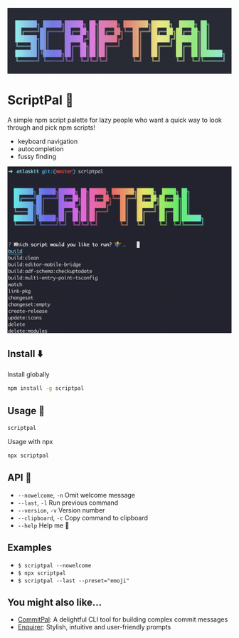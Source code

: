 <p align="center">
  <img width="580" src="assets/logo.png" alt="Script Palette">
</p>

# ScriptPal 🤘

A simple npm script palette for lazy people who want a quick way to look through and pick npm scripts!

- keyboard navigation
- autocompletion
- fussy finding

<p align="center">
  <img width="580" src="assets/demo.gif" alt="Demo">
</p>

## Install ⬇️

Install globally

```bash
npm install -g scriptpal
```

## Usage 🏁

```bash
scriptpal
```

Usage with npx

```bash
npx scriptpal
```

## API 🤖

- `--nowelcome`, `-n` Omit welcome message
- `--last`, `-l` Run previous command
- `--version`, `-v` Version number
- `--clipboard`, `-c` Copy command to clipboard
- `--help` Help me 🙏

## Examples

- `$ scriptpal --nowelcome`
- `$ npx scriptpal`
- `$ scriptpal --last --preset="emoji"`

## You might also like...

- [CommitPal](https://github.com/zeropoly/commitpal): A delightful CLI tool for building complex commit messages
- [Enquirer](https://github.com/enquirer/enquirer): Stylish, intuitive and user-friendly prompts
